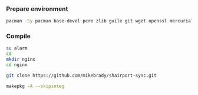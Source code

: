 ### Prepare environment
```sh
pacman -Sy pacman base-devel pcre zlib guile git wget openssl mercurial perl-gd perl-io-socket-ssl perl-fcgi perl-cache-memcached memcached ffmpeg libdaemon libconfig avahi
```

### Compile
```sh
su alarm
cd
mkdir nginx
cd nginx

git clone https://github.com/mikebrady/shairport-sync.git

makepkg -A --skipinteg
```
